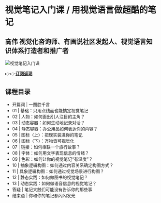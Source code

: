 视觉笔记入门课 / 用视觉语言做超酷的笔记
=====================

高伟 **视觉化咨询师、有画说社区发起人、视觉语言知识体系打造者和推广者**
--------------------------------------

![视觉笔记入门课](https://www.geekgay.com/storage/geek/geek_0e34993b8281f075d6abffe51a749a05.jpg)  
  
👉👉[**订阅返现**](https://time.geekbang.org/column/intro/100050701?code=rMbRGmG973ZEGktdm3w%2FcIk2y2rDiC%2FtSfN4Iazqgao%3D "视觉笔记入门课")  
  
课程目录
----

  
  
- 开篇词 | 一图胜千言
- 01 | 基础：只用点线面也能搞定视觉笔记
- 02 | 人物：如何画出引人注目的主角？
- 03 | 动态容器：如何生动地记录对话？
- 04 | 静态容器：办公用品如何表达你的内容？
- 05 | 图标（上）：把现实装进你的笔记
- 06 | 图标（下）：万物皆可视觉化
- 07 | 链接：如何串联一个旅行故事？
- 08 | 字体：如何用文字表现信息的情绪？
- 09 | 色彩：如何让你的视觉笔记“有温度”？
- 10 | 抽象逻辑构图：如何通过内容关系确定构图方式？
- 11 | 具象逻辑构图：如何通过视觉场景进行构图？
- 12 | 静态实践：如何做图书的视觉笔记？
- 13 | 动态实践：如何做语音信息的视觉笔记？
- 答疑 | 笔记大触们可能没有告诉你的那些事
- 结束语 | 你和你的笔记都闪闪发光